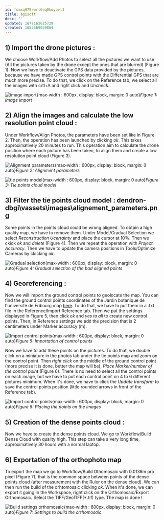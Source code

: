 ```yaml
---
id: fomxq979rwrl6eq0koybvl1
title: agisoft
desc: ''
updated: 1677162025729
created: 1655669059864
---
```

## 1) Import the drone pictures : 

We choose Workflow/Add Photos to select all the pictures we want to use (All the pictures taken by the drone except the ones that are blurred) (Figure 1). Now we have to deactivate the GPS data provided by the pictures, because we have made GPS control points with the Differential GPS that are much more precise. To do that, we click on the Reference tab, we select all the images with crtl+A and right click and *Uncheck*.

![image import](assets/images/image_import.png){max-width : 600px, display: block, margin: 0 auto}*Figure 1: Image import*

## 2) Align the images and calculate the low resolution point cloud : 

Under Workflow/Align Photos, the parameters have been set like in Figure 2. Then, the operation has been launched by clicking *ok*. This takes approximatively 20 minutes to run. This operation aim to calculate the drone position where each picture has been taken, to align them and create a low resolution point cloud (Figure 3).

![Alignment parameters](assets/images/alignement_parameters.png){max-width : 600px, display: block, margin: 0 auto}*Figure 2: Alignment parameters*

![tie points model](assets/images/tie_points_model.png){max-width : 600px, display: block, margin: 0 auto}*Figure 3: Tie points cloud model*

## 3) Filter the tie points cloud model : dendron-dbgi\vassets\images\alignement_parameters.png

Some points in the points cloud could be wrong aligned. To obtain a high quality map, we have to remove them. Under Model/Gradual Selection we select *Reconstruction Ucertainty* and place the cursor at 10%. Then we ckick *ok* and *delete* (Figure 4). Then we repeat the operation with *Project Accuracy*. Then we have to update the camera positions in Tools/Optimize Cameras by ckicking *ok*.

![Gradual selection](assets/images/Gradual_selection.png){max-width : 600px, display: block, margin: 0 auto}*Figure 4: Gradual selection of the bad aligned points*

## 4) Georeferencing :

Now we will import the ground control points to geolocate the map. You can find the ground control points coordinates of the Jardin botanique de l'université de Fribourg map [here](https://www.dbgi.org/dendron-dbgi/notes/oqjyhh23glvv5kns81yi68y/). To do that, we have to put them in a .txt file in the Reference/Import Reference tab. Then we put the settings displayed in Figure 5, then click *ok* and *yes to all* to create new control points. Then, in Reference settings we add the precision that is 2 centimeters under Marker accuracy (m).

![Import control points](assets/images/import_references.png){max-width : 600px, display: block, margin: 0 auto}*Figure 5: Importation of control points*

Now we have to add these points on the pictures. To do that, we double click on a miniature in the photos tab under the tie points map and zoom on the control point. Then *right click* on the middle of the ground control point (more precise it is done, better the map will be), *Place Marker/number of the control point* (Figure 6). There is no need to select all the control points on each image, but we have to put each control point on 4 to 6 different pictures minimum. When it's done, we have to click the *Update transform* to save the control points position (little rounded arrows in front of the Reference tab).

![Import control points](assets/images/place_points.png){max-width : 600px, display: block, margin: 0 auto}*Figure 6: Placing the points on the images*

## 5) Creation of the dense points cloud :

Now we have to create the dense points cloud. We go to Workflow/Build Dense Cloud with quality high. This step can take a very long time, approximatively 30 hours with a normal laptop.

## 6) Exportation of the orthophoto map

To export the map we go to Workflow/Build Othomosaic with 0.0136m pro pixel (Figure 7), that is the common space between points of the dense points cloud (after measurement with the Ruler on the dense cloud). We can then run the build of the orhtomosaic clicking *ok*. When it's done, we can export it going in the Workspace, right click on the Orthomosaic/Export Orthomosaic. Select the TIFF/GeoTIFF(*.tif) type. The map is done !

![Build settings orthomosaic](assets/images/settings_orthomosaic.png){max-width : 600px, display: block, margin: 0 auto}*Figure 7: Settings to build the orthomosaic*

